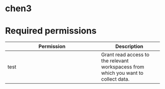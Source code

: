 # chen3
# Required permissions <a href="#h_0bb427264a" id="h_0bb427264a"></a>
<table><thead><tr><th width="289">Permission</th><th>Description</th></tr></thead><tbody><tr><td>test</td><td>Grant read access to the relevant workspacess from which you want to collect data.</td></tr></tbody></table>
